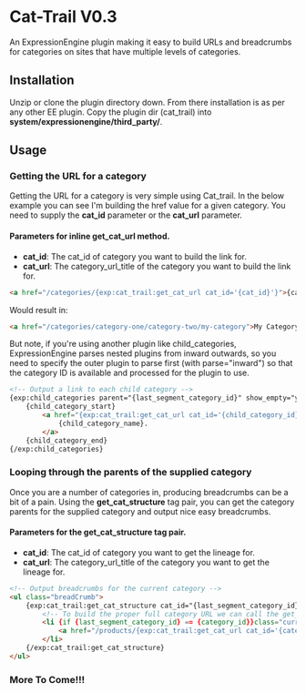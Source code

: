 Cat-Trail V0.3
==============

An ExpressionEngine plugin making it easy to build URLs and breadcrumbs for categories on sites that have multiple levels of categories.

## Installation
Unzip or clone the plugin directory down. From there installation is as per any other EE plugin. Copy the plugin dir (cat_trail) into __system/expressionengine/third_party/__.

## Usage
### Getting the URL for a category
Getting the URL for a category is very simple using Cat_trail. In the below example you can see I'm building the href value for a given category. You need to supply the __cat_id__ parameter or the __cat_url__ parameter.

#### Parameters for inline get_cat_url method.

* __cat_id__: The cat_id of category you want to build the link for.
* __cat_url__: The category_url_title of the category you want to build the link for.

```html
<a href="/categories/{exp:cat_trail:get_cat_url cat_id='{cat_id}'}">{cat_name}</a>
```
Would result in:
```html
<a href="/categories/category-one/category-two/my-category">My Category</a>
```

But note, if you're using another plugin like child_categories, ExpressionEngine parses nested plugins from inward outwards, so you need to specify the outer plugin to parse first (with parse="inward") so that the category ID is available and processed for the plugin to use.

```html
<!-- Output a link to each child category -->
{exp:child_categories parent="{last_segment_category_id}" show_empty="yes" parse="inward"} <!-- See? -->
    {child_category_start}
        <a href="{exp:cat_trail:get_cat_url cat_id='{child_category_id}'}" class="browseAll">
            {child_category_name}.
        </a>
    {child_category_end}
{/exp:child_categories}
```

### Looping through the parents of the supplied category
Once you are a number of categories in, producing breadcrumbs can be a bit of a pain. Using the __get_cat_structure__ tag pair, you can get the category parents for the supplied category and output nice easy breadcrumbs.

#### Parameters for the get_cat_structure tag pair.

* __cat_id__: The cat_id of category you want to get the lineage for.
* __cat_url__: The category_url_title of the category you want to get the lineage for.

```html
<!-- Output breadcrumbs for the current category -->
<ul class="breadCrumb">
    {exp:cat_trail:get_cat_structure cat_id="{last_segment_category_id}" parse="inward"} <!-- Need this so it runs first -->
        <!-- To build the proper full category URL we can call the get_cat_url method again -->
        <li {if {last_segment_category_id} == {category_id}}class="current"{/if}>
            <a href="/products/{exp:cat_trail:get_cat_url cat_id='{category_id}'}">{category_name}</a>
        </li>
    {/exp:cat_trail:get_cat_structure}
</ul>
```

### More To Come!!!
